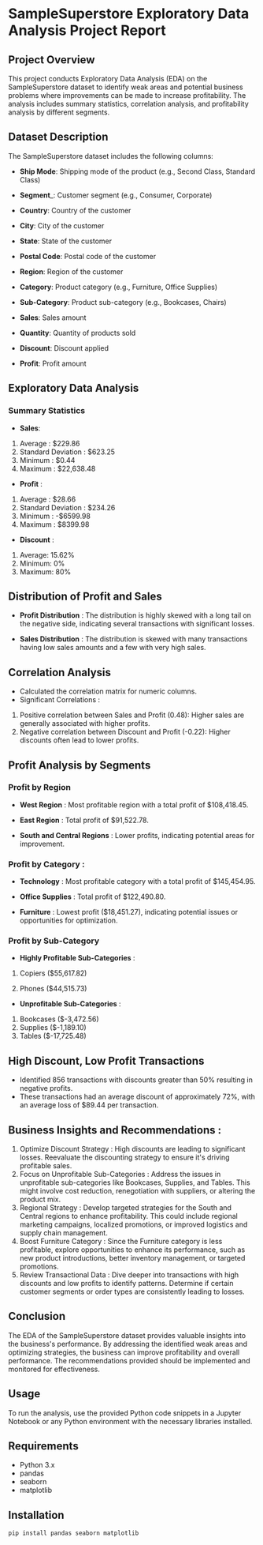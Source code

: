 # SampleSuperstore Exploratory Data Analysis Project Report


## Project Overview
<p>This project conducts Exploratory Data Analysis (EDA) on the SampleSuperstore dataset to identify weak areas and potential business problems where improvements can be made to increase profitability. The analysis includes summary statistics, correlation analysis, and profitability analysis by different segments.</p>


## Dataset Description
The SampleSuperstore dataset includes the following columns:

* __Ship Mode__: Shipping mode of the product (e.g., Second Class, Standard Class)

* __Segment___: Customer segment (e.g., Consumer, Corporate)
* __Country__: Country of the customer
* __City__: City of the customer
* __State__: State of the customer
* __Postal Code__: Postal code of the customer
* __Region__: Region of the customer
* __Category__: Product category (e.g., Furniture, Office Supplies)
* __Sub-Category__: Product sub-category (e.g., Bookcases, Chairs)
* __Sales__: Sales amount
* __Quantity__: Quantity of products sold
* __Discount__: Discount applied
* __Profit__: Profit amount
## Exploratory Data Analysis
### Summary Statistics
* __Sales__: 

1. Average : $229.86
2. Standard Deviation : $623.25
3. Minimum : $0.44
4. Maximum : $22,638.48
* __Profit__ :
1. Average : $28.66
2. Standard Deviation : $234.26
3. Minimum : -$6599.98
4. Maximum : $8399.98
* __Discount__ : 
1. Average: 15.62%
2. Minimum: 0%
3. Maximum: 80%
## Distribution of Profit and Sales
* __Profit Distribution__ :
The distribution is highly skewed with a long tail on the negative side, indicating several transactions with significant losses.

* __Sales Distribution__ : 
The distribution is skewed with many transactions having low sales amounts and a few with very high sales.
## Correlation Analysis
* Calculated the correlation matrix for numeric columns.
* Significant Correlations :
1. Positive correlation between Sales and Profit (0.48): Higher sales are generally associated with higher profits.
2. Negative correlation between Discount and Profit (-0.22): Higher discounts often lead to lower profits.
## Profit Analysis by Segments
### Profit by Region
* __West Region__ : Most profitable region with a total profit of $108,418.45.

* __East Region__ : Total profit of $91,522.78.
* __South and Central Regions__ : Lower profits, indicating potential areas for improvement.

### Profit by Category : 
* __Technology__ : Most profitable category with a total profit of $145,454.95.

* __Office Supplies__ : Total profit of $122,490.80.
* __Furniture__ : Lowest profit ($18,451.27), indicating potential issues or opportunities for optimization.
### Profit by Sub-Category 
* __Highly Profitable Sub-Categories__ : 
1. Copiers ($55,617.82)

2.  Phones ($44,515.73)
* __Unprofitable Sub-Categories__ :
1. Bookcases ($-3,472.56)
2. Supplies ($-1,189.10)
3. Tables ($-17,725.48)
## __High Discount, Low Profit Transactions__ 
* Identified 856 transactions with discounts greater than 50% resulting in negative profits.
* These transactions had an average discount of approximately 72%, with an average loss of $89.44 per transaction.
## __Business Insights and Recommendations__ :
1. Optimize Discount Strategy : High discounts are leading to significant losses. Reevaluate the discounting strategy to ensure it's driving profitable sales.
2. Focus on Unprofitable Sub-Categories : Address the issues in unprofitable sub-categories like Bookcases, Supplies, and Tables. This might involve cost reduction, renegotiation with suppliers, or altering the product mix.
3. Regional Strategy : Develop targeted strategies for the South and Central regions to enhance profitability. This could include regional marketing campaigns, localized promotions, or improved logistics and supply chain management.
4. Boost Furniture Category : Since the Furniture category is less profitable, explore opportunities to enhance its performance, such as new product introductions, better inventory management, or targeted promotions.
5. Review Transactional Data : Dive deeper into transactions with high discounts and low profits to identify patterns. Determine if certain customer segments or order types are consistently leading to losses.
## Conclusion
The EDA of the SampleSuperstore dataset provides valuable insights into the business's performance. By addressing the identified weak areas and optimizing strategies, the business can improve profitability and overall performance. The recommendations provided should be implemented and monitored for effectiveness.

## Usage 
To run the analysis, use the provided Python code snippets in a Jupyter Notebook or any Python environment with the necessary libraries installed.

## Requirements
* Python 3.x
* pandas
* seaborn
* matplotlib
 
## Installation 
```
pip install pandas seaborn matplotlib
```
